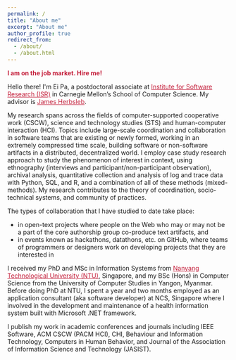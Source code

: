 ```yaml
---
permalink: /
title: "About me"
excerpt: "About me"
author_profile: true
redirect_from:
  - /about/
  - /about.html
---
```

<p><span style="color: #c41e3a; text-align:center"><strong>I am on the job market. Hire me!</strong></span></p>

Hello there! I'm Ei Pa, a postdoctoral associate at <a style="color: #c41e3a;" href="https://www.isri.cmu.edu/">Institute for Software Research (ISR)</a> in Carnegie Mellon’s School of Computer Science. My advisor is <a style="color: #c41e3a;" href="https://herbsleb.org/">James Herbsleb</a>.

My research spans across the fields of computer-supported cooperative work (CSCW), science and technology studies (STS) and human-computer interaction (HCI). Topics include large-scale coordination and collaboration in software teams that are existing or newly formed, working in an extremely compressed time scale, building software or non-software artifacts in a distributed, decentralized world. I employ case study research approach to study the phenomenon of interest in context, using ethnography (interviews and participant/non-participant observation), archival analysis, quantitative collection and analysis of log and trace data with Python, SQL, and R, and a combination of all of these methods (mixed-methods). My research contributes to the theory of coordination, socio-technical systems, and community of practices.

The types of collaboration that I have studied to date take place:
* in open-text projects where people on the Web who may or may not be a part of the core authorship group co-produce text artifacts, and
* in events known as hackathons, datathons, etc. on GitHub, where teams of programmers or designers work on developing projects that they are interested in

I received my PhD and MSc in Information Systems from <a style="color: #c41e3a;" href="https://www.isri.cmu.edu/">Nanyang Technological University (NTU)</a>, Singapore, and my BSc (Hons) in Computer Science from the University of Computer Studies in Yangon, Myanmar. Before doing PhD at NTU, I spent a year and two months employed as an application consultant (aka software developer) at NCS, Singapore where I involved in the development and maintenance of a health information system built with Microsoft .NET framework.

I publish my work in academic conferences and journals including IEEE Software, ACM CSCW (PACM HCI), CHI, Behaviour and Information Technology, Computers in Human Behavior, and Journal of the Association of Information Science and Technology (JASIST).
